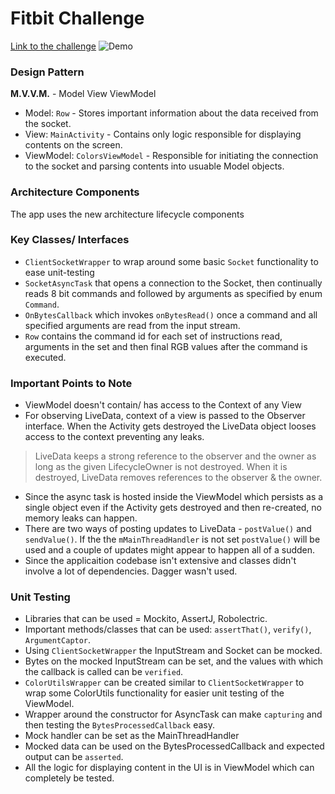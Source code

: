 # Fitbit Challenge
[Link to the challenge](https://github.com/arora-aman/fitbit-challenge/tree/master/challenge)
![Demo](https://github.com/arora-aman/fitbit-challenge/blob/master/demo.gif)

### Design Pattern
**M.V.V.M.** - Model View ViewModel
- Model: `Row` - Stores important information about the data received from the socket.
- View: `MainActivity` - Contains only logic responsible for displaying contents on the screen.
- ViewModel: `ColorsViewModel` - Responsible for initiating the connection to the socket and 
                 parsing contents into usuable Model objects.

### Architecture Components
The app uses the new architecture lifecycle components

### Key Classes/ Interfaces

- `ClientSocketWrapper` to wrap around some basic `Socket` functionality to ease unit-testing
- `SocketAsyncTask` that opens a connection to the Socket, then continually reads 8 bit commands and followed by
  arguments as specified by enum `Command`.
- `OnBytesCallback` which invokes `onBytesRead()` once a command and all specified arguments are read from the input stream.
- `Row` contains the command id for each set of instructions read, arguments in the set and then final RGB values after the command is executed.

### Important Points to Note

- ViewModel doesn't contain/ has access to the Context of any View
- For observing LiveData, context of a view is passed to the Observer interface. When the Activity gets destroyed the LiveData object looses access to the context preventing any leaks. 
>LiveData keeps a strong reference to the observer and the owner as long as the given LifecycleOwner is not destroyed. When it is destroyed, LiveData removes references to the observer & the owner.
- Since the async task is hosted inside the ViewModel which persists as a single object even if the Activity gets destroyed and then re-created, no memory leaks can happen.
- There are two ways of posting updates to LiveData - `postValue()` and `sendValue()`. If the the `mMainThreadHandler` is not set `postValue()` will be used and a couple of updates might appear to happen all of a sudden.
- Since the applicaition codebase isn't extensive and classes didn't involve a lot of dependencies. Dagger wasn't used. 

### Unit Testing
- Libraries that can be used = Mockito, AssertJ, Robolectric.
- Important methods/classes that can be used: `assertThat()`, `verify()`, `ArgumentCaptor`.
- Using `ClientSocketWrapper` the InputStream and Socket can be mocked. 
- Bytes on the mocked InputStream can be set, and the values with which the callback is called can be `verified`.
- `ColorUtilsWrapper` can be created similar to `ClientSocketWrapper` to wrap some ColorUtils functionality for easier unit testing of the ViewModel.
- Wrapper around the constructor for AsyncTask can make `capturing` and then testing the `BytesProcessedCallback` easy.
- Mock handler can be set as the MainThreadHandler
- Mocked data can be used on the BytesProcessedCallback and expected output can be `asserted`.
- All the logic for displaying content in the UI is in ViewModel which can completely be tested.
